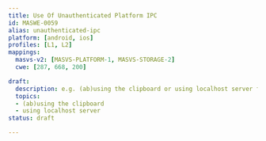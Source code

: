 ```yaml
---
title: Use Of Unauthenticated Platform IPC
id: MASWE-0059
alias: unauthenticated-ipc
platform: [android, ios]
profiles: [L1, L2]
mappings:
  masvs-v2: [MASVS-PLATFORM-1, MASVS-STORAGE-2]
  cwe: [287, 668, 200]

draft:
  description: e.g. (ab)using the clipboard or using localhost server for IPC
  topics:
  - (ab)using the clipboard
  - using localhost server
status: draft

---
```


